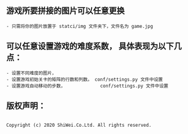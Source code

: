 


## 游戏所要拼接的图片可以任意更换
    - 只需将你的图片放置于 statci/img 文件夹下，文件名为 game.jpg 
    
## 可以任意设置游戏的难度系数， 具体表现为以下几点：
    - 设置不同难度的图片， 
    - 设置游戏初始关卡的矩阵的行数和列数。 conf/settings.py 文件中设置
    - 设置游戏自动移动的步数，             conf/settings.py 文件中设置
    
    
    
 ## 版权声明：
```txt

Copyright (c) 2020 ShiWei.Co.Ltd. All rights reserved.

```
